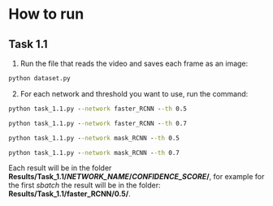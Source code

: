 # How to run

## Task 1.1

1. Run the file that reads the video and saves each frame as an image:

```cmd
python dataset.py
```

2. For each network and threshold you want to use, run the command:

```cmd
python task_1.1.py --network faster_RCNN --th 0.5

python task_1.1.py --network faster_RCNN --th 0.7

python task_1.1.py --network mask_RCNN --th 0.5

python task_1.1.py --network mask_RCNN --th 0.7
```

Each result will be in the folder **Results/Task_1.1/*NETWORK_NAME*/*CONFIDENCE_SCORE*/**, for example for the first *sbatch* the result will be in the folder: **Results/Task_1.1/faster_RCNN/0.5/**.
